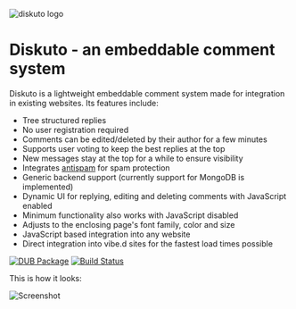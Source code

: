 ![diskuto logo](http://rejectedsoftware.com/images/products/diskuto/product-icon.png)

# Diskuto - an embeddable comment system

Diskuto is a lightweight embeddable comment system made for integration in existing websites. Its features include:

- Tree structured replies
- No user registration required
- Comments can be edited/deleted by their author for a few minutes
- Supports user voting to keep the best replies at the top
- New messages stay at the top for a while to ensure visibility
- Integrates [antispam](https://github.com/rejectedsoftware/antispam) for spam protection
- Generic backend support (currently support for MongoDB is implemented)
- Dynamic UI for replying, editing and deleting comments with JavaScript enabled
- Minimum functionality also works with JavaScript disabled
- Adjusts to the enclosing page's font family, color and size
- JavaScript based integration into any website
- Direct integration into vibe.d sites for the fastest load times possible

[![DUB Package](https://img.shields.io/dub/v/diskuto.svg)](https://code.dlang.org/packages/diskuto)
[![Build Status](https://travis-ci.org/rejectedsoftware/diskuto.svg?branch=master)](https://travis-ci.org/rejectedsoftware/diskuto)

This is how it looks:

![Screenshot](https://github.com/rejectedsoftware/diskuto/raw/master/screenshot.png)
